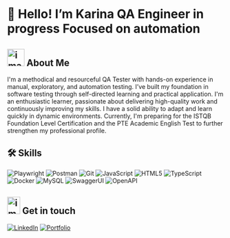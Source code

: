 # 👋 Hello! I’m Karina QA Engineer in progress  Focused on automation

   ## <img width="40" height="40" alt="image" src="https://github.com/user-attachments/assets/c73cd600-701d-47a4-91cd-95808207e7dc" /> About Me
 

I'm a methodical and resourceful QA Tester with hands-on experience in manual, exploratory, and automation testing.
I’ve built my foundation in software testing through self-directed learning and practical application. I'm an enthusiastic learner, passionate about delivering high-quality work and continuously improving my skills. I have a solid ability to adapt and learn quickly in dynamic environments.
Currently, I'm preparing for the ISTQB Foundation Level Certification and the PTE Academic English Test to further strengthen my professional profile.

 ## 🛠️ Skills

![Playwright](https://img.shields.io/badge/Playwright-green)
![Postman](https://img.shields.io/badge/-Postman-orange)
![Git](https://img.shields.io/badge/Git-blue)
![JavaScript](https://img.shields.io/badge/JavaSript-yellow)
![HTML5](https://img.shields.io/badge/HTML5-red)
![TypeScript](https://img.shields.io/badge/TypeScrip-Yellow)
![Docker](https://img.shields.io/badge/Docker-blue)
![MySQL](https://img.shields.io/badge/MySQL-purple)
![SwaggerUI](https://img.shields.io/badge/SwaggerUI-darkgreen)
![OpenAPI](https://img.shields.io/badge/OpenAPI-darkblue)

## <img width="30" height="40" alt="image" src="https://github.com/user-attachments/assets/22e3883b-a92b-4e6c-b6a4-9f9806bff6c7" />  Get in touch


[![LinkedIn](https://img.shields.io/badge/LinkedIn-karinasanmartinQE-blue?logo=linkedin)](www.linkedin.com/in/karina-san-martin-qe)
[![Portfolio](https://img.shields.io/badge/Portfolio-karinaQE-9cf?logo=internet-explorer)](https://github.com/karisanmartin?tab=repositories)

<!--- - 📫 How to reach me --->

<!---
karisanmartin/karisanmartin is a ✨ special ✨ repository because its `README.md` (this file) appears on your GitHub profile.
You can click the Preview link to take a look at your changes.
--->
